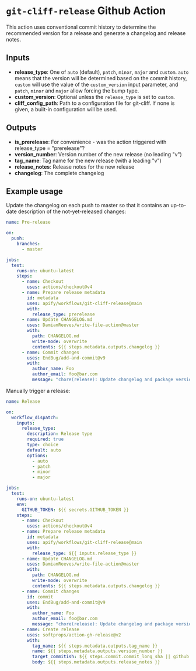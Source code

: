 # `git-cliff-release` Github Action

This action uses conventional commit history to determine the recommended version for a release and generate a changelog and release notes.

## Inputs

- **release_type**: One of `auto` (default), `patch`, `minor`, `major` and `custom`. `auto` means that the version will be determined based on the commit history, `custom` will use the value of the `custom_version` input parameter, and `patch`, `minor` and `major` allow forcing the bump type.
- **custom_version**: Optional unless the `release_type` is set to `custom`.
- **cliff_config_path**: Path to a configuration file for git-cliff. If none is given, a built-in configuration will be used.

## Outputs

- **is_prerelease**: For convenience - was the action triggered with release_type = "prerelease"?
- **version_number**: Version number of the new release (no leading "v")
- **tag_name**: Tag name for the new release (with a leading "v")
- **release_notes**: Release notes for the new release
- **changelog**: The complete changelog

## Example usage

Update the changelog on each push to master so that it contains an up-to-date description of the not-yet-released changes:

```yaml
name: Pre-release

on:
  push:
    branches:
      - master

jobs:
  test:
    runs-on: ubuntu-latest
    steps:
      - name: Checkout
        uses: actions/checkout@v4
      - name: Prepare release metadata
        id: metadata
        uses: apify/workflows/git-cliff-release@main
        with:
          release_type: prerelease
      - name: Update CHANGELOG.md
        uses: DamianReeves/write-file-action@master
        with:
          path: CHANGELOG.md
          write-mode: overwrite
          contents: ${{ steps.metadata.outputs.changelog }}
      - name: Commit changes
        uses: EndBug/add-and-commit@v9
        with:
          author_name: Foo
          author_email: foo@bar.com
          message: "chore(release): Update changelog and package version [skip ci]"
```

Manually trigger a release:

```yaml
name: Release

on:
  workflow_dispatch:
    inputs:
      release_type:
        description: Release type
        required: true
        type: choice
        default: auto
        options:
          - auto
          - patch
          - minor
          - major

jobs:
  test:
    runs-on: ubuntu-latest
    env:
      GITHUB_TOKEN: ${{ secrets.GITHUB_TOKEN }}
    steps:
      - name: Checkout
        uses: actions/checkout@v4
      - name: Prepare release metadata
        id: metadata
        uses: apify/workflows/git-cliff-release@main
        with:
          release_type: ${{ inputs.release_type }}
      - name: Update CHANGELOG.md
        uses: DamianReeves/write-file-action@master
        with:
          path: CHANGELOG.md
          write-mode: overwrite
          contents: ${{ steps.metadata.outputs.changelog }}
      - name: Commit changes
        id: commit
        uses: EndBug/add-and-commit@v9
        with:
          author_name: Foo
          author_email: foo@bar.com
          message: "chore(release): Update changelog and package version [skip ci]"
      - name: Create release
        uses: softprops/action-gh-release@v2
        with:
          tag_name: ${{ steps.metadata.outputs.tag_name }}
          name: ${{ steps.metadata.outputs.version_number }}
          target_commitish: ${{ steps.commit.commit_long_sha || github.sha }}
          body: ${{ steps.metadata.outputs.release_notes }}
```
